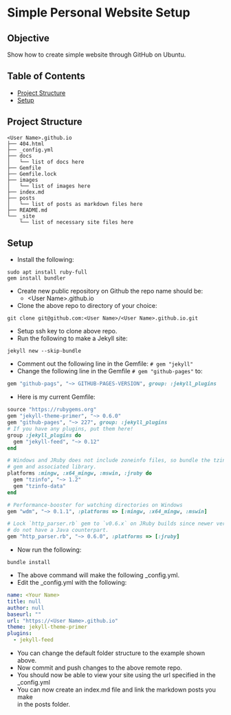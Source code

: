 # Simple Personal Website Setup

## Objective
Show how to create simple website through GitHub on Ubuntu.

## Table of Contents
- [Project Structure](#project-structure)
- [Setup](#setup)

## Project Structure
```shell
<User Name>.github.io
├── 404.html
├── _config.yml
├── docs
│   └── list of docs here
├── Gemfile
├── Gemfile.lock
├── images
│   └── list of images here
├── index.md
├── posts
│   └── list of posts as markdown files here
├── README.md
└── _site
    └── list of necessary site files here
```

## Setup
- Install the following:
```shell
sudo apt install ruby-full
gem install bundler
```
- Create new public repository on Github the repo name should be:
  - \<User Name\>.github.io
- Clone the above repo to directory of your choice:
```shell
git clone git@github.com:<User Name>/<User Name>.github.io.git
```
- Setup ssh key to clone above repo.
- Run the following to make a Jekyll site:
```shell
jekyll new --skip-bundle
```
- Comment out the following line in the Gemfile: `# gem "jekyll"`
- Change the following line in the Gemfile `# gem "github-pages"` to:
```ruby
gem "github-pags", "~> GITHUB-PAGES-VERSION", group: :jekyll_plugins
```
- Here is my current Gemfile:
```ruby
source "https://rubygems.org"
gem "jekyll-theme-primer", "~> 0.6.0"
gem "github-pages", "~> 227", group: :jekyll_plugins
# If you have any plugins, put them here!
group :jekyll_plugins do
  gem "jekyll-feed", "~> 0.12"
end

# Windows and JRuby does not include zoneinfo files, so bundle the tzinfo-data
# gem and associated library.
platforms :mingw, :x64_mingw, :mswin, :jruby do
  gem "tzinfo", "~> 1.2"
  gem "tzinfo-data"
end

# Performance-booster for watching directories on Windows
gem "wdm", "~> 0.1.1", :platforms => [:mingw, :x64_mingw, :mswin]

# Lock `http_parser.rb` gem to `v0.6.x` on JRuby builds since newer versions of the gem
# do not have a Java counterpart.
gem "http_parser.rb", "~> 0.6.0", :platforms => [:jruby]
```
- Now run the following:
```shell
bundle install
```
- The above command will make the following \_config.yml.
- Edit the \_config.yml with the following:
```yaml
name: <Your Name>
title: null
author: null
baseurl: ""
url: "https://<User Name>.github.io"
theme: jekyll-theme-primer
plugins:
  - jekyll-feed
```
- You can change the default folder structure to the example shown above.
- Now commit and push changes to the above remote repo.
- You should now be able to view your site using the url specified in the \
\_config.yml
- You can now create an index.md file and link the markdown posts you make \
in the posts folder.

